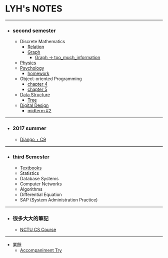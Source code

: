 # LYH's NOTES
----
- ### second semester
    - Discrete Mathematics
        - [Relation](https://hackmd.io/GYBg7AhgxlAmCMBaCBWAbLRAWNECcyaIUiaATFFgEZhUrAAcZaQA)
        - [Graph](https://hackmd.io/MYFgrAJgHAnCAMBaApgdgEzESZBGKiARuusolAGwQCGlIh1AZqoUA===?edit)
            - [Graph -> too_much_information](https://hackmd.io/JwIwbALAHAjOC0AmArGK8IENHHsApgGbrAAmEyAxjPsJgAz4hA==)
    - [Physics](https://hackmd.io/OwYwnMBMCMBmBsBaARmAhgZkQFgKYmBVhDUWjlwAZkATMbSjADiA)
    - [Psychology](https://hackmd.io/KYVgTMDMlgJgtAYwOwDYzwCy08eAOAMwENF4x99EwxkBGQ9VIA==)
        - [homework](https://hackmd.io/EwTmGMGZwIwQwLTgKwA4BmCAsMAmWEYMCBGZFEcABjkhnRKA)
    - Object-oriented Programming
        - [chapter 4](https://hackmd.io/JwMwRghgLAjAxgDgLQGYbBUqB2OcnABMK2SArFAKYBsIUADGfelEA===)
        - [chapter 5](https://hackmd.io/EwDg7ALOBGCMC0BWaYTwo2BOe1EDYAzefWAUyzIGYsQATKiCIA==)
    - [Data Structure](https://hackmd.io/OwDgZmBMYMYCYFoQEMAsyGoEaoKwOV1UgQAYQYBTEOXSUOSoA===)
        - [Tree](https://hackmd.io/EYVgTGDGzAzAtAMzADgOzwCxsp+wUAGMeSQgRnIDYQqzFJyg)
    - [Digital Design](https://hackmd.io/EYVgxg7ApiFgtAEwgMyvALAThC+WBGYLeADiiymDADZzKwg=)
        - [midterm #2](https://hackmd.io/MYNgDArMBMHQtBAzEgnPALAU2gRngIYS5jxggZK4i4HABmuEQA==)

----
- ### 2017 summer
    - [Django + C9](https://hackmd.io/JwFgjAbGDsAmBmBaArMkJEgAwQByIEMJoBmTAUyyoICYBjCZaGoA?edit)

----
- ### third Semester
    - [Textbooks](https://hackmd.io/JwUwJgRg7MAMwFpgDZYGMEBYBmBGAzEmABwBMCE+pIArBCNmgIZSlA==?both)
    - Statistics
    - Database Systems
    - Computer Networks
    - Algorithms
    - Differential Equation
    - SAP (System Administration Practice)
----
- ### 很多大大的筆記
    - [NCTU CS Course](https://hackmd.io/CYFgpgDArBEIwFpgDYBGwEgOyog1YqAnAgGZwDMIqATCAByr1RhA)

----
- 業餘
    - [Accompaniment Try](https://hackmd.io/KYMwjAxgRgzALMAtAdgCYQJyLgQwKxSIZ7ABMiqpyAHHnAGxikAMOyQA)

